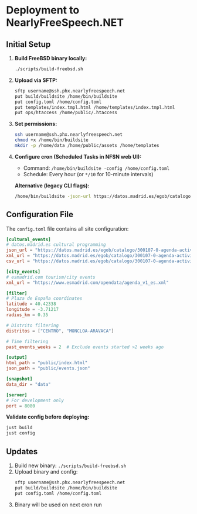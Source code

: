 # Deployment to NearlyFreeSpeech.NET

## Initial Setup

1. **Build FreeBSD binary locally:**
   ```bash
   ./scripts/build-freebsd.sh
   ```

2. **Upload via SFTP:**
   ```bash
   sftp username@ssh.phx.nearlyfreespeech.net
   put build/buildsite /home/bin/buildsite
   put config.toml /home/config.toml
   put templates/index.tmpl.html /home/templates/index.tmpl.html
   put ops/htaccess /home/public/.htaccess
   ```

3. **Set permissions:**
   ```bash
   ssh username@ssh.phx.nearlyfreespeech.net
   chmod +x /home/bin/buildsite
   mkdir -p /home/data /home/public/assets /home/templates
   ```

4. **Configure cron (Scheduled Tasks in NFSN web UI):**
   - Command: `/home/bin/buildsite -config /home/config.toml`
   - Schedule: Every hour (or `*/10` for 10-minute intervals)

   **Alternative (legacy CLI flags):**
   ```bash
   /home/bin/buildsite -json-url https://datos.madrid.es/egob/catalogo/300107-0-agenda-actividades-eventos.json -xml-url https://datos.madrid.es/egob/catalogo/300107-0-agenda-actividades-eventos.xml -csv-url https://datos.madrid.es/egob/catalogo/300107-0-agenda-actividades-eventos.csv -out-dir /home/public -data-dir /home/data -lat 40.42338 -lon -3.71217 -radius-km 0.35 -timezone Europe/Madrid
   ```

## Configuration File

The `config.toml` file contains all site configuration:

```toml
[cultural_events]
# datos.madrid.es cultural programming
json_url = "https://datos.madrid.es/egob/catalogo/300107-0-agenda-actividades-eventos.json"
xml_url = "https://datos.madrid.es/egob/catalogo/300107-0-agenda-actividades-eventos.xml"
csv_url = "https://datos.madrid.es/egob/catalogo/300107-0-agenda-actividades-eventos.csv"

[city_events]
# esmadrid.com tourism/city events
xml_url = "https://www.esmadrid.com/opendata/agenda_v1_es.xml"

[filter]
# Plaza de España coordinates
latitude = 40.42338
longitude = -3.71217
radius_km = 0.35

# Distrito filtering
distritos = ["CENTRO", "MONCLOA-ARAVACA"]

# Time filtering
past_events_weeks = 2  # Exclude events started >2 weeks ago

[output]
html_path = "public/index.html"
json_path = "public/events.json"

[snapshot]
data_dir = "data"

[server]
# For development only
port = 8080
```

**Validate config before deploying:**
```bash
just build
just config
```

## Updates

1. Build new binary: `./scripts/build-freebsd.sh`
2. Upload binary and config:
   ```bash
   sftp username@ssh.phx.nearlyfreespeech.net
   put build/buildsite /home/bin/buildsite
   put config.toml /home/config.toml
   ```
3. Binary will be used on next cron run
